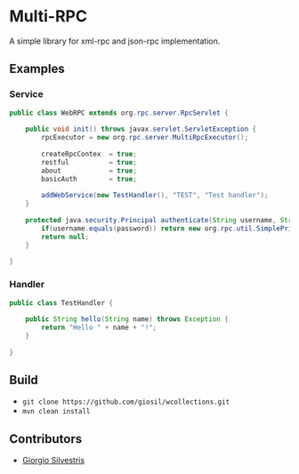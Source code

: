 # Multi-RPC

A simple  library for xml-rpc and json-rpc implementation.

## Examples

### Service

```java
public class WebRPC extends org.rpc.server.RpcServlet {
	
	public void init() throws javax.servlet.ServletException {
		rpcExecutor = new org.rpc.server.MultiRpcExecutor();
		
		createRpcContex  = true;
		restful          = true;
		about            = true;
		basicAuth        = true;
		
		addWebService(new TestHandler(), "TEST", "Test handler");
	}
	
	protected java.security.Principal authenticate(String username, String password) {
		if(username.equals(password)) return new org.rpc.util.SimplePrincipal(username);
		return null;
	}
	
}
```

### Handler

```java
public class TestHandler {
	
	public String hello(String name) throws Exception {
		return "Hello " + name + "!";
	}
	
}
```

## Build

- `git clone https://github.com/giosil/wcollections.git`
- `mvn clean install`

## Contributors

* [Giorgio Silvestris](https://github.com/giosil)
